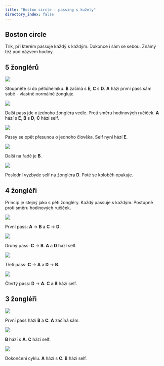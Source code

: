 ```yaml
---
title: "Boston circle - passing s kužely"
directory_index: false
---
```


## Boston circle


Trik, při kterém passuje každý s každým. Dokonce i sám se sebou. Známý též pod názvem hodiny.

## 5 žonglérů

![](img/k/kuzely-passing-boston4h.png)

Stoupněte si do pětiúhelníku. **B** začíná s **E**, **C** s **D**. **A** hází první pass sám sobě - vlastně normálně žongluje.

![](img/k/kuzely-passing-boston4i.png)

Další pass jde o jednoho žongléra vedle. Proti směru hodinových ručiček. **A** hází s **E**, **B** s **D**, **C** hází self.

![](img/k/kuzely-passing-boston4j.png)

Passy se opět přesunou o jednoho člověka. Self nyní hází **E**.

![](img/k/kuzely-passing-boston4k.png)

Další na řadě je **B**.

![](img/k/kuzely-passing-boston4l.png)

Poslední vyzbyde self na žongléra **D**. Poté se koloběh opakuje.

## 4 žongléři

Princip je stejný jako s pěti žongléry. Každý passuje s každým. Postupně proti směru hodinových ručiček.

![](img/k/kuzely-passing-boston4a.png)

První pass: **A** -> **B** a **C** -> **D**.

![](img/k/kuzely-passing-boston4b.png)

Druhý pass: **C** -> **B**. **A** a **D** hází self.

![](img/k/kuzely-passing-boston4c.png)

Třetí pass: **C** -> **A** a **D** -> **B**.

![](img/k/kuzely-passing-boston4d.png)

Čtvrtý pass: **D** -> **A**. **C** a **B** hází self.

## 3 žongléři

![](img/k/kuzely-passing-boston4e.png)

První pass hází **B** a **C**. **A** začíná sám.

![](img/k/kuzely-passing-boston4f.png)

**B** hází s **A**. **C** hází self.

![](img/k/kuzely-passing-boston4g.png)

Dokončení cyklu. **A** hází s **C**. **B** hází self.

